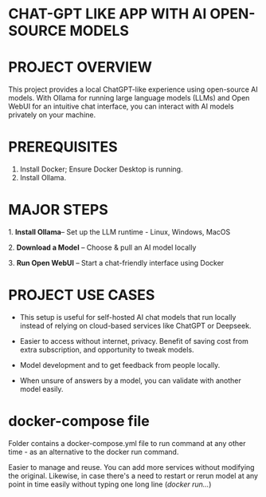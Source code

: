 # CHAT-GPT LIKE APP WITH AI OPEN-SOURCE MODELS

# PROJECT OVERVIEW

This project provides a local ChatGPT-like experience using open-source AI models. With Ollama for running large language models (LLMs) and Open WebUI for an intuitive chat interface, you can interact with AI models privately on your machine.

# PREREQUISITES

1. Install Docker; Ensure Docker Desktop is running.
2. Install Ollama.

# MAJOR STEPS

1️. **Install Ollama**– Set up the LLM runtime - Linux, Windows, MacOS

2️. **Download a Model** – Choose & pull an AI model locally

3️. **Run Open WebUI** – Start a chat-friendly interface using Docker

# PROJECT USE CASES
- This setup is useful for self-hosted AI chat models that run locally instead of relying on cloud-based services like ChatGPT or Deepseek.

- Easier to access without internet, privacy. Benefit of saving cost from extra subscription, and opportunity to tweak models.

- Model development and to get feedback from people locally.

- When unsure of answers by a model, you can validate with another model easily.


# docker-compose file

Folder contains a docker-compose.yml file to run command at any other time - as an alternative to the docker run command.

Easier to manage and reuse. You can add more services without modifying the original. Likewise, in case there's a need to restart or rerun model at any point in time easily without typing one long line (*docker run...*)
